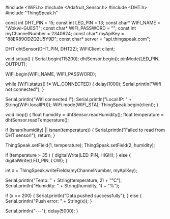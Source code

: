 #include <WiFi.h>
#include <Adafruit_Sensor.h>
#include <DHT.h>
#include "ThingSpeak.h"

const int DHT_PIN = 15;
const int LED_PIN = 13;
const char* WIFI_NAME = "Wokwi-GUEST";
const char* WIFI_PASSWORD = "";
const int myChannelNumber = 2340624;
const char* myApiKey = "88ER89ODZQ2U5Y9D";
const char* server = "api.thingspeak.com";

DHT dhtSensor(DHT_PIN, DHT22); 
WiFiClient client;

void setup() {
  Serial.begin(115200);
  dhtSensor.begin();
  pinMode(LED_PIN, OUTPUT);
  
  WiFi.begin(WIFI_NAME, WIFI_PASSWORD);
  
  while (WiFi.status() != WL_CONNECTED) {
    delay(1000);
    Serial.println("Wifi not connected");
  }
  
  Serial.println("Wifi connected !");
  Serial.println("Local IP: " + String(WiFi.localIP()));
  WiFi.mode(WIFI_STA);
  ThingSpeak.begin(client);
}

void loop() {
  float humidity = dhtSensor.readHumidity();
  float temperature = dhtSensor.readTemperature();

  if (isnan(humidity) || isnan(temperature)) {
    Serial.println("Failed to read from DHT sensor!");
    return;
  }

  ThingSpeak.setField(1, temperature);
  ThingSpeak.setField(2, humidity);

  if (temperature > 35 ) {
    digitalWrite(LED_PIN, HIGH);
  } else {
    digitalWrite(LED_PIN, LOW);
  }

  int x = ThingSpeak.writeFields(myChannelNumber, myApiKey);

  Serial.println("Temp: " + String(temperature, 2) + "°C");
  Serial.println("Humidity: " + String(humidity, 1) + "%");

  if (x == 200) {
    Serial.println("Data pushed successfully");
  } else {
    Serial.println("Push error: " + String(x));
  }

  Serial.println("---");
  delay(5000);
}

